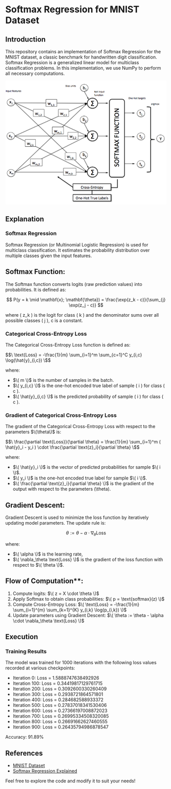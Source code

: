 # Softmax Regression for MNIST Dataset

## Introduction

This repository contains an implementation of Softmax Regression for the MNIST dataset, a classic benchmark for handwritten digit classification. Softmax Regression is a generalized linear model for multiclass classification problems. In this implementation, we use NumPy to perform all necessary computations.

![Alt text](softmax_schematic_1.png)

## Explanation

### Softmax Regression

Softmax Regression (or Multinomial Logistic Regression) is used for multiclass classification. It estimates the probability distribution over multiple classes given the input features.

## Softmax Function:
The Softmax function converts logits (raw prediction values) into probabilities. It is defined as:

$$ P(y = k \mid \mathbf{x}; \mathbf{\theta}) = \frac{\exp(z_k - c)}{\sum_{j} \exp(z_j - c)} $$

where \( z_k \) is the logit for class \( k \) and the denominator sums over all possible classes \( j \), c is a constant.

### Categorical Cross-Entropy Loss

The Categorical Cross-Entropy Loss function is defined as:

$$\ \text{Loss} = -\frac{1}{m} \sum_{i=1}^m \sum_{c=1}^C y_{i,c} \log(\hat{y}_{i,c}) \$$

where:
- $\( m \)$ is the number of samples in the batch.
- $\( y_{i,c} \)$ is the one-hot encoded true label of sample \( i \) for class \( c \).
- $\( \hat{y}_{i,c} \)$ is the predicted probability of sample \( i \) for class \( c \).

### Gradient of Categorical Cross-Entropy Loss

The gradient of the Categorical Cross-Entropy Loss with respect to the parameters $\(\theta\)$ is:

$$\ \frac{\partial \text{Loss}}{\partial \theta} = \frac{1}{m} \sum_{i=1}^m ( \hat{y}_i - y_i ) \cdot \frac{\partial \text{z}_i}{\partial \theta} \$$

where:
- $\( \hat{y}_i \)$ is the vector of predicted probabilities for sample $\( i \)$.
- $\( y_i \)$ is the one-hot encoded true label for sample $\( i \)$.
- $\( \frac{\partial \text{z}_i}{\partial \theta} \)$ is the gradient of the output with respect to the parameters \(\theta\).

## Gradient Descent:
Gradient Descent is used to minimize the loss function by iteratively updating model parameters. The update rule is:

$$ \theta := \theta - \alpha \cdot \nabla_\theta \text{Loss} $$

where:
- $\( \alpha \)$ is the learning rate,
- $\( \nabla_\theta \text{Loss} \)$ is the gradient of the loss function with respect to $\( \theta \)$.


## Flow of Computation**:
1. Compute logits: $\( z = X \cdot \theta \)$
2. Apply Softmax to obtain class probabilities: $\( p = \text{softmax}(z) \)$
3. Compute Cross-Entropy Loss: $\( \text{Loss} = -\frac{1}{m} \sum_{i=1}^{m} \sum_{k=1}^{K} y_{i,k} \log(p_{i,k}) \)$
4. Update parameters using Gradient Descent: $\( \theta := \theta - \alpha \cdot \nabla_\theta \text{Loss} \)$

## Execution

### Training Results

The model was trained for 1000 iterations with the following loss values recorded at various checkpoints:
- Iteration 0: Loss = 1.5888747638492926
- Iteration 100: Loss = 0.34419817129761715
- Iteration 200: Loss = 0.3092600330260409
- Iteration 300: Loss = 0.2938721864571801
- Iteration 400: Loss = 0.284682588933372
- Iteration 500: Loss = 0.27837018341530406
- Iteration 600: Loss = 0.27366197008872023
- Iteration 700: Loss = 0.26995334508320085
- Iteration 800: Loss = 0.26691662627460555
- Iteration 900: Loss = 0.26435794986878547

Accuracy: 91.89%


## References

- [MNIST Dataset](http://yann.lecun.com/exdb/mnist/)
- [Softmax Regression Explained]([https://towardsdatascience.com/softmax-regression-a-guide-for-machine-learning-4bdb4c30ff6c](https://machinelearningcoban.com/2017/02/17/softmax/#-gioi-thieu))

Feel free to explore the code and modify it to suit your needs!
